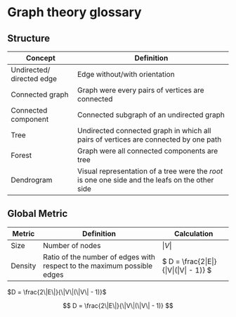 # Graph theory glossary

## Structure

| Concept                   | Definition                                                                                      |
|---------------------------|-------------------------------------------------------------------------------------------------|
| Undirected/ directed edge | Edge without/with orientation                                                                   |
| Connected graph           | Graph were every pairs of vertices are connected                                                |
| Connected component       | Connected subgraph of an undirected graph                                                       |
| Tree                      | Undirected connected graph in which all pairs of vertices are connected by one path             |
| Forest                    | Graph were all connected components are tree                                                    |
| Dendrogram                | Visual representation of a tree were the *root* is one one side and the leafs on the other side |


## Global Metric

| Metric  | Definition                                                              | Calculation |
|---------|-------------------------------------------------------------------------|-------------|
| Size    | Number of nodes                                                         | $\|V\|$       | 
| Density | Ratio of the number of edges with respect to the maximum possible edges | $ D = \frac{2\|E\|}{\|V\|(\|V\| - 1)} $  | 


$D = \frac{2\|E\|}{\|V\|(\|V\| - 1)}$

$$ D = \frac{2\|E\|}{\|V\|(\|V\| - 1)} $$
